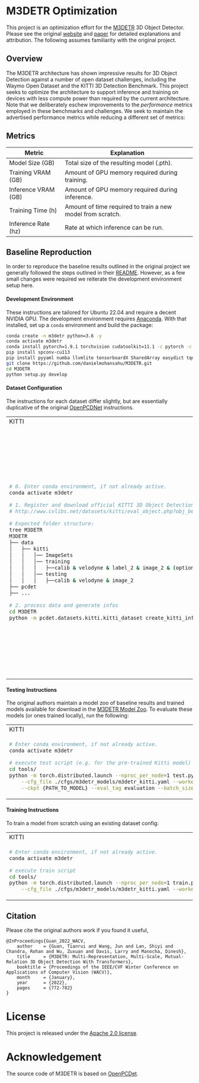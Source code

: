 # M3DETR Optimization

This project is an optimization effort for the [M3DETR](https://github.com/rayguan97/M3DETR) 3D Object Detector. Please see 
the original [website](https://openaccess.thecvf.com/content/WACV2022/html/Guan_M3DETR_Multi-Representation_Multi-Scale_Mutual-Relation_3D_Object_Detection_With_Transformers_WACV_2022_paper.html)
and [paper](https://arxiv.org/pdf/2104.11896.pdf) for detailed explanations and attribution. The following assumes familiarity with the original project.

## Overview

The M3DETR architecture has shown impressive results for 3D Object Detection against a number of open dataset challenges, including the Waymo Open Dataset and the KITTI 3D Detection Benchmark.
This project seeks to optimize the architecture to support inference and training on devices with less compute power than required by the current architecture. Note that we deliberately
eschew improvements to the _performance_ metrics employed in these benchmarks and challenges. We seek to maintain the advertised performance metrics while reducing a different set of metrics:

## Metrics

Metric | Explanation
--- | ---
Model Size (GB) | Total size of the resulting model (.pth).
Training VRAM (GB) | Amount of GPU memory required during training.
Inference VRAM (GB) | Amount of GPU memory required during inference.
Training Time (h) | Amount of time required to train a new model from scratch.
Inference Rate (hz) | Rate at which inference can be run.

## Baseline Reproduction

In order to reproduce the baseline results outlined in the original project we generally followed the steps outlined in their [README](https://github.com/rayguan97/M3DETR). However, as a few
small changes were required we reiterate the development environment setup here.

#### Development Environment
 
These instructions are tailored for Ubuntu 22.04 and require a decent NVIDIA GPU. The development environment requires [Anaconda](https://docs.anaconda.com/free/anaconda/install/index.html). With that installed, set up a `conda` environment and build the package:

```bash
conda create -n m3detr python=3.6 -y
conda activate m3detr
conda install pytorch=1.9.1 torchvision cudatoolkit=11.1 -c pytorch -c nvidia
pip install spconv-cu113	
pip install pyyaml numba llvmlite tensorboardX SharedArray easydict tqdm scipy scikit-image imageio
git clone https://github.com/danielmohansahu/M3DETR.git
cd M3DETR
python setup.py develop
```

#### Dataset Configuration

The instructions for each dataset differ slightly, but are essentially duplicative of the original [OpenPCDNet](https://github.com/open-mmlab/OpenPCDet/blob/master/docs/GETTING_STARTED.md) instructions.

<table><tr><td> KITTI </td> <td> WAYMO </td></tr>
<tr><td> 

```bash
# 0. Enter conda environment, if not already active.
conda activate m3detr

# 1. Register and download official KITTI 3D Object Detection dataset:
# http://www.cvlibs.net/datasets/kitti/eval_object.php?obj_benchmark=3d

# Expected folder structure:
tree M3DETR
M3DETR
├── data
│   ├── kitti
│   │   │── ImageSets
│   │   │── training
│   │   │   ├──calib & velodyne & label_2 & image_2 & (optional: planes) & (optional: depth_2)
│   │   │── testing
│   │   │   ├──calib & velodyne & image_2
├── pcdet
├── ...

# 2. process data and generate infos
cd M3DETR
python -m pcdet.datasets.kitti.kitti_dataset create_kitti_infos tools/cfgs/dataset_configs/kitti_dataset.yaml
```

</td>
<td>

```bash
# 0. Enter conda environment, if not already active.
conda activate m3detr

# 1. Install waymo dataset configuration package
pip3 install --upgrade pip
pip3 install waymo-open-dataset-tf-2-1-0

# 2. Register and download official Waymo Open Dataset: https://waymo.com/open/download/
# Get version v1.4.2 and download the archived files.
# Extract all *.tar files to the 'data/waymo/raw_data' directory.

# Expected folder structure:
tree M3DETR
M3DETR
├── data
│   ├── waymo
│   │   │── ImageSets
│   │   │── raw_data
│   │   │   │── segment-xxxxxxxx.tfrecord
|   |   |   |── ...
|   |   |── waymo_processed_data_v0_5_0
│   │   │   │── segment-xxxxxxxx/
|   |   |   |── ...
│   │   │── waymo_processed_data_v0_5_0_gt_database_train_sampled_1/
│   │   │── waymo_processed_data_v0_5_0_waymo_dbinfos_train_sampled_1.pkl
│   │   │── waymo_processed_data_v0_5_0_gt_database_train_sampled_1_global.npy (optional)
│   │   │── waymo_processed_data_v0_5_0_infos_train.pkl (optional)
│   │   │── waymo_processed_data_v0_5_0_infos_val.pkl (optional)
|   |   |── waymo_processed_data_v0_5_0_gt_database_train_sampled_1_multiframe_-4_to_0
│   │   │── waymo_processed_data_v0_5_0_waymo_dbinfos_train_sampled_1_multiframe_-4_to_0.pkl
│   │   │── waymo_processed_data_v0_5_0_gt_database_train_sampled_1_multiframe_-4_to_0_global.np
├── pcdet
├── ...

# 3. process data and generate infos
# N.B. This is _extremely_ slow, and could take several days.
cd M3DETR
python -m pcdet.datasets.waymo.waymo_dataset --func create_waymo_infos --cfg_file tools/cfgs/dataset_configs/waymo_dataset.yaml
```

</td></tr></table>

#### Testing Instructions

The original authors maintain a model zoo of baseline results and trained models available for download in the [M3DETR Model Zoo](MODEL_ZOO.md).
To evaluate these models (or ones trained locally), run the following:

<table><tr><td> KITTI </td> <td> WAYMO </td></tr>
<tr><td> 

```bash
# Enter conda environment, if not already active.
conda activate m3detr

# execute test script (e.g. for the pre-trained Kitti model)
cd tools/
python -m torch.distributed.launch --nproc_per_node=1 test.py --launcher pytorch \
    --cfg_file ./cfgs/m3detr_models/m3detr_kitti.yaml --workers 1 \
    --ckpt {PATH_TO_MODEL} --eval_tag evaluation --batch_size 1
```

</td>
<td>

```bash
# Enter conda environment, if not already active.
conda activate m3detr

# execute test script (e.g. for the pre-trained Waymo 1500 epoch model)
cd tools/
python -m torch.distributed.launch --nproc_per_node=1 test.py --launcher pytorch \
    --cfg_file ./cfgs/m3detr_models/m3detr_waymo_1500.yaml --workers 1 \
    --ckpt {PATH_TO_MODEL} --eval_tag evaluation --batch_size 1
```

</td></tr></table>

#### Training Instructions

To train a model from scratch using an existing dataset config:

<table><tr><td> KITTI </td> <td> WAYMO </td></tr>
<tr><td> 

```bash
# Enter conda environment, if not already active.
conda activate m3detr

# execute train script
cd tools/
python -m torch.distributed.launch --nproc_per_node=1 train.py --launcher pytorch \
    --cfg_file ./cfgs/m3detr_models/m3detr_kitti.yaml --workers 1
```

</td>
<td>

```bash
# Enter conda environment, if not already active.
conda activate m3detr

# execute train script
cd tools/
python -m torch.distributed.launch --nproc_per_node=1 train.py --launcher pytorch \
    --cfg_file ./cfgs/m3detr_models/m3detr_waymo_1500.yaml --workers 1
```

</td></tr></table>

## Citation
Please cite the original authors work if you found it useful,

```
@InProceedings{Guan_2022_WACV,
    author    = {Guan, Tianrui and Wang, Jun and Lan, Shiyi and Chandra, Rohan and Wu, Zuxuan and Davis, Larry and Manocha, Dinesh},
    title     = {M3DETR: Multi-Representation, Multi-Scale, Mutual-Relation 3D Object Detection With Transformers},
    booktitle = {Proceedings of the IEEE/CVF Winter Conference on Applications of Computer Vision (WACV)},
    month     = {January},
    year      = {2022},
    pages     = {772-782}
}
```

# License

This project is released under the [Apache 2.0 license](LICENSE).

# Acknowledgement

The source code of M3DETR is based on [OpenPCDet](https://github.com/open-mmlab/OpenPCDet). 

